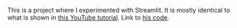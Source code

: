 This is a project where I experimented with Streamlit. It is mostly identical to what is shown in [this YouTube tutorial](https://www.youtube.com/watch?v=JwSS70SZdyM&t=1784s). Link to [his code](https://github.com/dataprofessor/streamlit_freecodecamp/tree/main/app_3_eda_basketball).